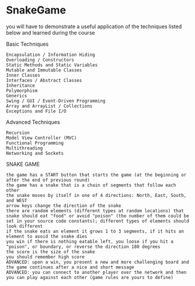 # SnakeGame
you will have to demonstrate a useful application of the techniques listed below and learned during the course

Basic Techniques

    Encapsulation / Information Hiding
    Overloading / Constructors
    Static Methods and Static Variables
    Mutable and Immutable Classes
    Inner Classes
    Interfaces / Abstract Classes
    Inheritance
    Polymorphism
    Generics
    Swing / GUI / Event-Driven Programming
    Array and ArrayList / Collections
    Exceptions and File I/O

Advanced Techniques

    Recursion
    Model View Controller (MVC)
    Functional Programming
    Multithreading
    Networking and Sockets

SNAKE GAME

    the game has a START button that starts the game (at the beginning or after the end of previous round)
    the game has a snake that is a chain of segments that follow each other
    the snake moves by itself in one of 4 directions: North, East, South, and WEST
    arrow keys change the direction of the snake
    there are random elements (different types at random locations) that snake should eat "food" or avoid "poison" (the number of them could be set in your source code constants); different types of elements should look different
    if the snake eats an element it grows 1 to 3 segments, if it hits an element to avoid the snake dies
    you win if there is nothing eatable left, you loose if you hit a "poison", or boundary, or reverse the direction 180 degrees
    the score is the size of the snake
    you should remember high score
    ADVANCED: upon a win, you present a new and more challenging board and the game continues after a nice and short message
    ADVANCED: you can connect to another player over the network and then you can play against each other (game rules are yours to define)


